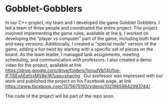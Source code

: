# Gobblet-Gobblers

In our C++ project, my team and I developed the game Gobblet Gobblers. I led a team of three people and coordinated the entire project. The project involved implementing the game rules, available at link [k](https://themindcafe.com.sg/wp-content/uploads/2018/07/Gobblet-Gobblers.pdf). I worked on developing the "player vs computer" part of the game, including both hard and easy versions. Additionally, I created a "special mode" version of the game, adding a fun twist by starting with a specific set of pieces on the board. As the team leader, I managed task assignments, meeting scheduling, and communication with professors. I also created a demo video for the project, available at link https://drive.google.com/drive/folders/1onudVbT4Ufva-lF7iSEvAEefzxMV8e7A?usp=sharing .
Our professor was impressed with our work and published the project on his Facebook page, at link https://www.facebook.com/1375675193/videos/10219859942993744/ .

The code of the project will be part of the repo soon.
